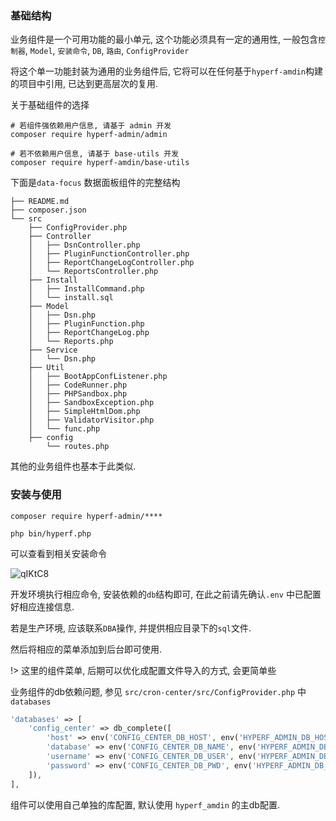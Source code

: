 ### 基础结构

业务组件是一个可用功能的最小单元, 这个功能必须具有一定的通用性, 一般包含`控制器`, `Model`, `安装命令`, `DB`, `路由`, `ConfigProvider`

将这个单一功能封装为通用的业务组件后, 它将可以在任何基于`hyperf-amdin`构建的项目中引用, 已达到更高层次的复用.

关于基础组件的选择

```shell
# 若组件强依赖用户信息, 请基于 admin 开发
composer require hyperf-admin/admin

# 若不依赖用户信息, 请基于 base-utils 开发
composer require hyperf-amdin/base-utils
```

下面是`data-focus` 数据面板组件的完整结构

```shell
├── README.md
├── composer.json
└── src
    ├── ConfigProvider.php
    ├── Controller
    │   ├── DsnController.php
    │   ├── PluginFunctionController.php
    │   ├── ReportChangeLogController.php
    │   └── ReportsController.php
    ├── Install
    │   ├── InstallCommand.php
    │   └── install.sql
    ├── Model
    │   ├── Dsn.php
    │   ├── PluginFunction.php
    │   ├── ReportChangeLog.php
    │   └── Reports.php
    ├── Service
    │   └── Dsn.php
    ├── Util
    │   ├── BootAppConfListener.php
    │   ├── CodeRunner.php
    │   ├── PHPSandbox.php
    │   ├── SandboxException.php
    │   ├── SimpleHtmlDom.php
    │   ├── ValidatorVisitor.php
    │   └── func.php
    ├── config
        └── routes.php
```

其他的业务组件也基本于此类似. 

### 安装与使用

```shell
composer require hyperf-admin/****

php bin/hyperf.php
```

可以查看到相关安装命令

![qIKtC8](https://cdn.jsdelivr.net/gh/daodao97/FigureBed@master/uPic/qIKtC8.png)

开发环境执行相应命令, 安装依赖的`db`结构即可, 在此之前请先确认`.env` 中已配置好相应连接信息.

若是生产环境, 应该联系`DBA`操作, 并提供相应目录下的`sql`文件.

然后将相应的菜单添加到后台即可使用.

!> 这里的组件菜单, 后期可以优化成配置文件导入的方式, 会更简单些

业务组件的db依赖问题, 参见 `src/cron-center/src/ConfigProvider.php` 中 `databases`

```php
'databases' => [
    'config_center' => db_complete([
        'host' => env('CONFIG_CENTER_DB_HOST', env('HYPERF_ADMIN_DB_HOST')),
        'database' => env('CONFIG_CENTER_DB_NAME', env('HYPERF_ADMIN_DB_NAME')),
        'username' => env('CONFIG_CENTER_DB_USER', env('HYPERF_ADMIN_DB_USER')),
        'password' => env('CONFIG_CENTER_DB_PWD', env('HYPERF_ADMIN_DB_PWD')),
    ]),
],
```

组件可以使用自己单独的库配置, 默认使用 `hyperf_amdin` 的主db配置.

